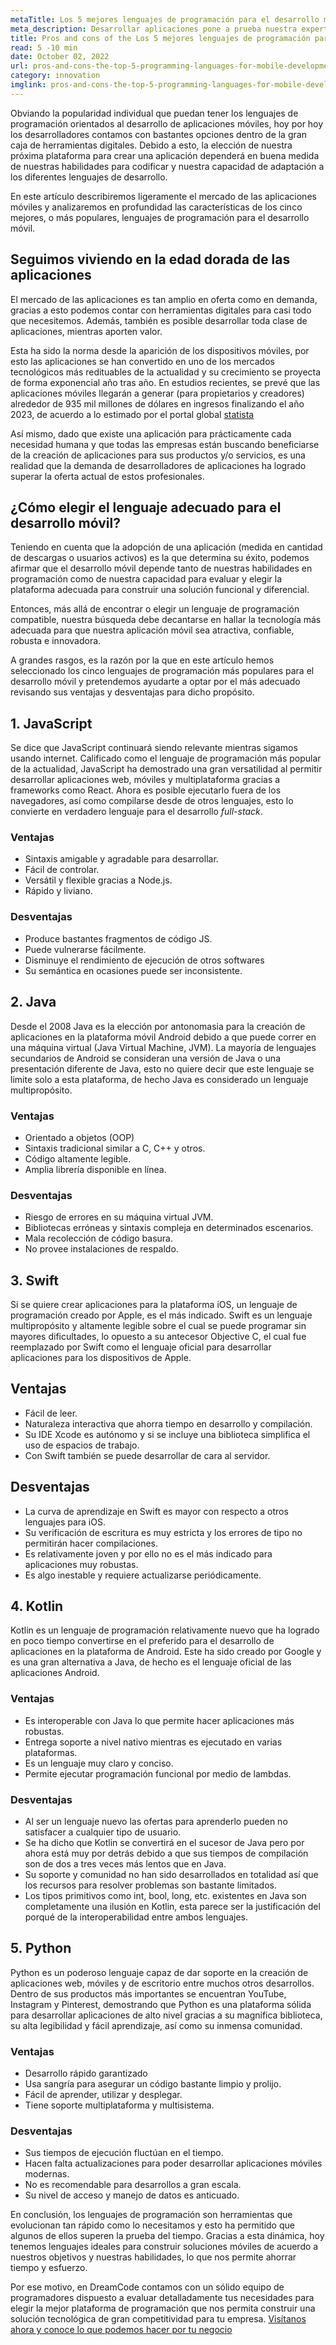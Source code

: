 ```yaml
---
metaTitle: Los 5 mejores lenguajes de programación para el desarrollo móvil.
meta_description: Desarrollar aplicaciones pone a prueba nuestra experticia, el éxito está en crear productos diferenciales y útiles que atraigan y beneficien a la mayor cantidad de usuarios posibles.
title: Pros and cons of the Los 5 mejores lenguajes de programación para el desarrollo móvil
read: 5 -10 min
date: October 02, 2022
url: pros-and-cons-the-top-5-programming-languages-for-mobile-development
category: innovation
imglink: pros-and-cons-the-top-5-programming-languages-for-mobile-development.jpg
---
```


Obviando la popularidad individual que puedan tener los lenguajes de programación orientados al desarrollo de aplicaciones móviles, hoy por hoy los desarrolladores contamos con bastantes opciones dentro de la gran caja de herramientas digitales. Debido a esto, la elección de nuestra próxima plataforma para crear una aplicación dependerá en buena medida de nuestras habilidades para codificar y nuestra capacidad de adaptación a los diferentes lenguajes de desarrollo.

En este artículo describiremos ligeramente el mercado de las aplicaciones móviles y analizaremos en profundidad las características de los cinco mejores, o más populares, lenguajes de programación para el desarrollo móvil.

## Seguimos viviendo en la edad dorada de las aplicaciones

El mercado de las aplicaciones es tan amplio en oferta como en demanda, gracias a esto podemos contar con herramientas digitales para casi todo que necesitemos. Además, también es posible desarrollar toda clase de aplicaciones, mientras aporten valor.

Esta ha sido la norma desde la aparición de los dispositivos móviles, por esto las aplicaciones se han convertido en uno de los mercados tecnológicos más redituables de la actualidad y su crecimiento se proyecta de forma exponencial año tras año. En estudios recientes, se prevé que las aplicaciones móviles llegarán a generar (para propietarios y creadores) alrededor de 935 mil millones de dólares en ingresos finalizando el año 2023, de acuerdo a lo estimado por el portal global [statista](https://www.statista.com/forecasts/1262892/mobile-app-revenue-worldwide-by-segment)

Así mismo, dado que existe una aplicación para prácticamente cada necesidad humana y que todas las empresas están buscando beneficiarse de la creación de aplicaciones para sus productos y/o servicios, es una realidad que la demanda de desarrolladores de aplicaciones ha logrado superar la oferta actual de estos profesionales.

## ¿Cómo elegir el lenguaje adecuado para el desarrollo móvil?

Teniendo en cuenta que la adopción de una aplicación (medida en cantidad de descargas o usuarios activos) es la que determina su éxito, podemos afirmar que el desarrollo móvil depende tanto de nuestras habilidades en programación como de nuestra capacidad para evaluar y elegir la plataforma adecuada para construir una solución funcional y diferencial.

Entonces, más allá de encontrar o elegir un lenguaje de programación compatible, nuestra búsqueda debe decantarse en hallar la tecnología más adecuada para que nuestra aplicación móvil sea atractiva, confiable, robusta e innovadora.

A grandes rasgos, es la razón por la que en este artículo hemos seleccionado los cinco lenguajes de programación más populares para el desarrollo móvil y pretendemos ayudarte a optar por el más adecuado revisando sus ventajas y desventajas para dicho propósito.

## 1. JavaScript

Se dice que JavaScript continuará siendo relevante mientras sigamos usando internet. Calificado como el lenguaje de programación más popular de la actualidad, JavaScript ha demostrado una gran versatilidad al permitir desarrollar aplicaciones web, móviles y multiplataforma gracias a frameworks como React. Ahora es posible ejecutarlo fuera de los navegadores, así como compilarse desde de otros lenguajes, esto lo convierte en verdadero lenguaje para el desarrollo _full-stack_.

### Ventajas

- Sintaxis amigable y agradable para desarrollar.
- Fácil de controlar.
- Versátil y flexible gracias a Node.js.
- Rápido y liviano.

### Desventajas

- Produce bastantes fragmentos de código JS.
- Puede vulnerarse fácilmente.
- Disminuye el rendimiento de ejecución de otros softwares
- Su semántica en ocasiones puede ser inconsistente.

## 2. Java

Desde el 2008 Java es la elección por antonomasia para la creación de aplicaciones en la plataforma móvil Android debido a que puede correr en una máquina virtual (Java Virtual Machine, JVM). La mayoría de lenguajes secundarios de Android se consideran una versión de Java o una presentación diferente de Java, esto no quiere decir que este lenguaje se limite solo a esta plataforma, de hecho Java es considerado un lenguaje multipropósito.

### Ventajas

- Orientado a objetos (OOP)
- Sintaxis tradicional similar a C, C++ y otros.
- Código altamente legible.
- Amplia librería disponible en línea.

### Desventajas

- Riesgo de errores en su máquina virtual JVM.
- Bibliotecas erróneas y sintaxis compleja en determinados escenarios.
- Mala recolección de código basura.
- No provee instalaciones de respaldo.

## 3. Swift

Si se quiere crear aplicaciones para la plataforma iOS, un lenguaje de programación creado por Apple, es el más indicado. Swift es un lenguaje multipropósito y altamente legible sobre el cual se puede programar sin mayores dificultades, lo opuesto a su antecesor Objective C, el cual fue reemplazado por Swift como el lenguaje oficial para desarrollar aplicaciones para los dispositivos de Apple.

## Ventajas

- Fácil de leer.
- Naturaleza interactiva que ahorra tiempo en desarrollo y compilación.
- Su IDE Xcode es autónomo y si se incluye una biblioteca simplifica el uso de espacios de trabajo.
- Con Swift también se puede desarrollar de cara al servidor.

## Desventajas

- La curva de aprendizaje en Swift es mayor con respecto a otros lenguajes para iOS.
- Su verificación de escritura es muy estricta y los errores de tipo no permitirán hacer compilaciones.
- Es relativamente joven y por ello no es el más indicado para aplicaciones muy robustas.
- Es algo inestable y requiere actualizarse periódicamente.

## 4. Kotlin

Kotlin es un lenguaje de programación relativamente nuevo que ha logrado en poco tiempo convertirse en el preferido para el desarrollo de aplicaciones en la plataforma de Android. Este ha sido creado por Google y es una gran alternativa a Java, de hecho es el lenguaje oficial de las aplicaciones Android.

### Ventajas

- Es interoperable con Java lo que permite hacer aplicaciones más robustas.
- Entrega soporte a nivel nativo mientras es ejecutado en varias plataformas.
- Es un lenguaje muy claro y conciso.
- Permite ejecutar programación funcional por medio de lambdas.

### Desventajas

- Al ser un lenguaje nuevo las ofertas para aprenderlo pueden no satisfacer a cualquier tipo de usuario.
- Se ha dicho que Kotlin se convertirá en el sucesor de Java pero por ahora está muy por detrás debido a que sus tiempos de compilación son de dos a tres veces más lentos que en Java.
- Su soporte y comunidad no han sido desarrollados en totalidad así que los recursos para resolver problemas son bastante limitados.
- Los tipos primitivos como int, bool, long, etc. existentes en Java son completamente una ilusión en Kotlin, esta parece ser la justificación del porqué de la interoperabilidad entre ambos lenguajes.

## 5. Python

Python es un poderoso lenguaje capaz de dar soporte en la creación de aplicaciones web, móviles y de escritorio entre muchos otros desarrollos. Dentro de sus productos más importantes se encuentran YouTube, Instagram y Pinterest, demostrando que Python es una plataforma sólida para desarrollar aplicaciones de alto nivel gracias a su magnífica biblioteca, su alta legibilidad y fácil aprendizaje, así como su inmensa comunidad.

### Ventajas

- Desarrollo rápido garantizado
- Usa sangría para asegurar un código bastante limpio y prolijo.
- Fácil de aprender, utilizar y desplegar.
- Tiene soporte multiplataforma y multisistema.

### Desventajas

- Sus tiempos de ejecución fluctúan en el tiempo.
- Hacen falta actualizaciones para poder desarrollar aplicaciones móviles modernas.
- No es recomendable para desarrollos a gran escala.
- Su nivel de acceso y manejo de datos es anticuado.

En conclusión, los lenguajes de programación son herramientas que evolucionan tan rápido como lo necesitamos y esto ha permitido que algunos de ellos superen la prueba del tiempo. Gracias a esta dinámica, hoy tenemos lenguajes ideales para construir soluciones móviles de acuerdo a nuestros objetivos y nuestras habilidades, lo que nos permite ahorrar tiempo y esfuerzo.

Por ese motivo, en DreamCode contamos con un sólido equipo de programadores dispuesto a evaluar detalladamente tus necesidades para elegir la mejor plataforma de programación que nos permita construir una solución tecnológica de gran competitividad para tu empresa. [Visítanos ahora y conoce lo que podemos hacer por tu negocio](https://www.dreamcodesoft.com/es/contact)
